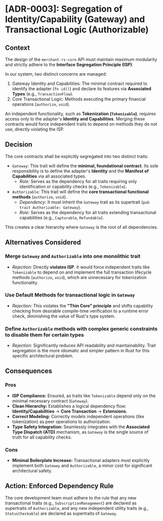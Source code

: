 # [ADR-0003]: Segregation of Identity/Capability (Gateway) and Transactional Logic (Authorizable)

## Context

The design of the `merchant-rs-core` API must maintain maximum modularity and strictly adhere to the **Interface Segregation Principle (ISP)**.

In our system, two distinct concerns are managed:
1.  Gateway Identity and Capabilities: The minimal contract required to identify the adapter (`fn id()`) and declare its features via **Associated Types** (e.g., `TransactionFlow`).
2.  Core Transactional Logic: Methods executing the primary financial operations (`authorize`, `void`).

An independent functionality, such as **Tokenization (`Tokenizable`)**, requires access only to the adapter's **Identity and Capabilities**. Merging these contracts would force independent traits to depend on methods they do not use, directly violating the ISP.

## Decision

The core contracts shall be explicitly segregated into two distinct traits:

* `Gateway`: This trait will define the **minimal, foundational contract**. Its sole responsibility is to define the adapter's **Identity** and the **Manifest of Capabilities** via all associated types.
    * *Role:* Serves as the dependency for all traits requiring only identification or capability checks (e.g., `Tokenizable`).
* `Authorizable`: This trait will define the **core transactional functional methods** (`authorize`, `void`).
    * *Dependency:* It must inherit the `Gateway` trait as its supertrait (`pub trait Authorizable: Gateway`).
    * *Role:* Serves as the dependency for all traits extending transactional capabilities (e.g., `Capturable`, `Refundable`).

This creates a clear hierarchy where `Gateway` is the root of all dependencies.

## Alternatives Considered

### Merge `Gateway` and `Authorizable` into one monolithic trait

* *Rejection:* Directly **violates ISP**. It would force independent traits like `Tokenizable` to depend on and implement the full transaction lifecycle methods (`authorize`, `void`), which are unnecessary for tokenization functionality.

### Use Default Methods for transactional logic in `Gateway`

* *Rejection:* This violates the **"Thin Core" principle** and shifts capability checking from desirable compile-time verification to a runtime error check, diminishing the value of Rust's type system.

### Define `Authorizable` methods with complex generic constraints to disable them for certain types

* *Rejection:* Significantly reduces API readability and maintainability. Trait segregation is the more idiomatic and simpler pattern in Rust for this specific architectural problem.

## Consequences

### Pros

* **ISP Compliance:** Ensured, as traits like `Tokenizable` depend only on the minimal necessary contract (`Gateway`).
* **Clean Hierarchy:** Establishes a logical dependency flow: **Identity/Capabilities** $\rightarrow$ **Core Transaction** $\rightarrow$ **Extensions**.
* **Correct Modeling:** Correctly models independent operations (like tokenization) as peer operations to authorization.
* **Type Safety Integration:** Seamlessly integrates with the **Associated Type Dispatch (ATD)** mechanism, as `Gateway` is the single source of truth for all capability checks.

### Cons

* **Minimal Boilerplate Increase:** Transactional adapters must explicitly implement both `Gateway` and `Authorizable`, a minor cost for significant architectural safety.

## Action: Enforced Dependency Rule

The core development team must adhere to the rule that any new transactional traits (e.g., `SubscriptionManagement`) are declared as supertraits of `Authorizable`, and any new independent utility traits (e.g., `StatusCheckable`) are declared as supertraits of `Gateway`.
